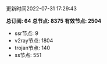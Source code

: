 更新时间2022-07-31 17:29:43

**总订阅: 64**
**总节点: 8375**
**有效节点: 2504**
- ssr节点: 9
- v2ray节点: 1804
- trojan节点: 140
- ss节点: 551
